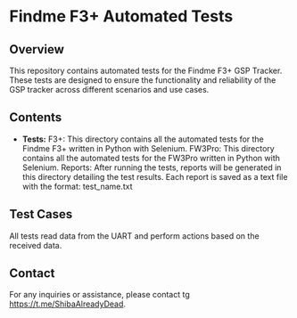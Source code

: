 # Findme F3+ Automated Tests

## Overview
This repository contains automated tests for the Findme F3+ GSP Tracker. These tests are designed to ensure the functionality and reliability of the GSP tracker across different scenarios and use cases.

## Contents
- **Tests:**
F3+: This directory contains all the automated tests for the Findme F3+ written in Python with Selenium.
FW3Pro: This directory contains all the automated tests for the FW3Pro written in Python with Selenium.
Reports: After running the tests, reports will be generated in this directory detailing the test results. Each report is saved as a text file with the format: test_name.txt

## Test Cases

All tests read data from the UART and perform actions based on the received data. 

## Contact

For any inquiries or assistance, please contact tg https://t.me/ShibaAlreadyDead.
